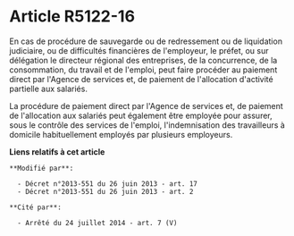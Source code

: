 # Article R5122-16

En cas de procédure de sauvegarde ou de redressement ou de liquidation judiciaire, ou de difficultés financières de
l'employeur, le préfet, ou sur délégation le directeur régional des entreprises, de la concurrence, de la consommation, du
travail et de l'emploi, peut faire procéder au paiement direct par l'Agence de services et, de paiement de l'allocation
d'activité partielle aux salariés. 

La procédure de paiement direct par l'Agence de services et, de paiement de l'allocation aux salariés peut également être
employée pour assurer, sous le contrôle des services de l'emploi, l'indemnisation des travailleurs à domicile habituellement
employés par plusieurs employeurs.

**Liens relatifs à cet article**

	**Modifié par**:

	  - Décret n°2013-551 du 26 juin 2013 - art. 17
	  - Décret n°2013-551 du 26 juin 2013 - art. 2

	**Cité par**:

	  - Arrêté du 24 juillet 2014 - art. 7 (V)
